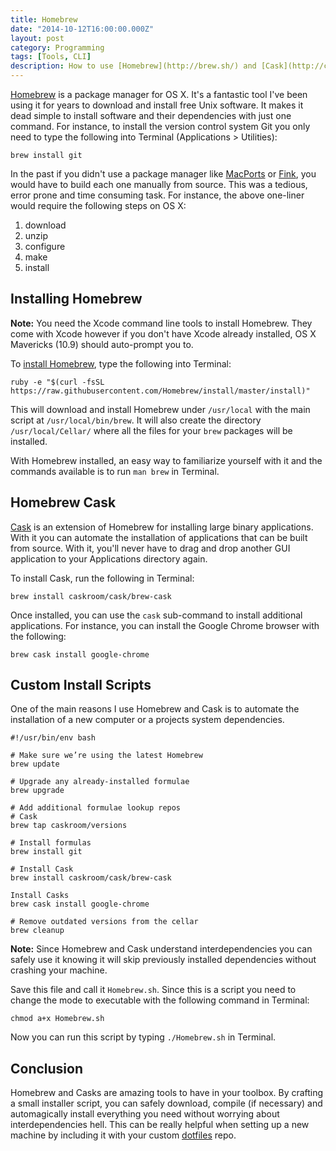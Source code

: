 ```yaml
---
title: Homebrew
date: "2014-10-12T16:00:00.000Z"
layout: post
category: Programming
tags: [Tools, CLI]
description: How to use [Homebrew](http://brew.sh/) and [Cask](http://caskroom.io/) for OS X dependency management and automate installation with a custom `Homebrew.sh` file.
---
```


[Homebrew][] is a package manager for OS X. It's a fantastic tool I've been using it for years to download and install free Unix software. It makes it dead simple to install software and their dependencies with just one command. For instance, to install the version control system Git you only need to type the following into Terminal (Applications > Utilities):

```shell
brew install git
```

In the past if you didn't use a package manager like [MacPorts][] or [Fink][], you would have to build each one manually from source. This was a tedious, error prone and time consuming task. For instance, the above one-liner would require the following steps on OS X:

1. download
2. unzip
3. configure
4. make
5. install

## Installing Homebrew

<div class="alert note">
  <strong>Note:</strong> You need the Xcode command line tools to install Homebrew. They come with Xcode however if you don't have Xcode already installed, OS X Mavericks (10.9) should auto-prompt you to.
</div>

To [install Homebrew][], type the following into Terminal:

```shell
ruby -e "$(curl -fsSL https://raw.githubusercontent.com/Homebrew/install/master/install)"
```

This will download and install Homebrew under `/usr/local` with the main script at `/usr/local/bin/brew`. It will also create the directory `/usr/local/Cellar/` where all the files for your `brew` packages will be installed.

With Homebrew installed, an easy way to familiarize yourself with it and the commands available is to run `man brew` in Terminal.

## Homebrew Cask

[Cask][] is an extension of Homebrew for installing large binary applications. With it you can automate the installation of applications that can be built from source. With it, you'll never have to drag and drop another GUI application to your Applications directory again.

To install Cask, run the following in Terminal:

```shell
brew install caskroom/cask/brew-cask
```

Once installed, you can use the `cask` sub-command to install additional applications. For instance, you can install the Google Chrome browser with the following:

```shell
brew cask install google-chrome
```

## Custom Install Scripts

One of the main reasons I use Homebrew and Cask is to automate the installation of a new computer or a projects system dependencies.

```shell
#!/usr/bin/env bash

# Make sure we’re using the latest Homebrew
brew update

# Upgrade any already-installed formulae
brew upgrade

# Add additional formulae lookup repos
# Cask
brew tap caskroom/versions

# Install formulas
brew install git

# Install Cask
brew install caskroom/cask/brew-cask

Install Casks
brew cask install google-chrome

# Remove outdated versions from the cellar
brew cleanup
```

<div class="alert note">
  <strong>Note:</strong> Since Homebrew and Cask understand interdependencies you can safely use it knowing it will skip previously installed dependencies without crashing your machine.
</div>

Save this file and call it `Homebrew.sh`. Since this is a script you need to change the mode to executable with the following command in Terminal:

```shell
chmod a+x Homebrew.sh
```

Now you can run this script by typing `./Homebrew.sh` in Terminal.

## Conclusion

Homebrew and Casks are amazing tools to have in your toolbox. By crafting a small installer script, you can safely download, compile (if necessary) and automagically install everything you need without worrying about interdependencies hell. This can be really helpful when setting up a new machine by including it with your custom [dotfiles][] repo.

[homebrew]: http://brew.sh/
[macports]: http://www.macports.org/
[fink]: http://www.finkproject.org/
[install homebrew]: http://brew.sh/#install
[dotfiles]: https://github.com/urban/dotfiles
[cask]: http://caskroom.io/
